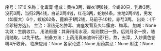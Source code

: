 序号：1710
名称：化毒膏
组成：黄柏3两，蝉衣1两8钱，全蝎90只，乳香3两，没药3两，当归2两4钱，白芷2两4钱，红花3两，蛇蜕4条，生地2两4钱，男发（如蛋大）6个，蜈蚣62条，蓖麻子1两2钱，马前子40粒，赤芍3两。
出处：《千金珍秘方选》。
主治：湿热无名肿毒、痈疽发背及久年瘰疬、梅毒。
加减：None
功效：生肌收口。
用法用量：其膏用雨水浸，始则数日一换，后则月余一换，随用随取，以免干枯。
制备方法：上药用真麻油9斤浸7日，熬，去滓，入炒黄色铅粉4斤收膏。
临床应用：None
各家论述：None
用药禁忌：None
附注：None
